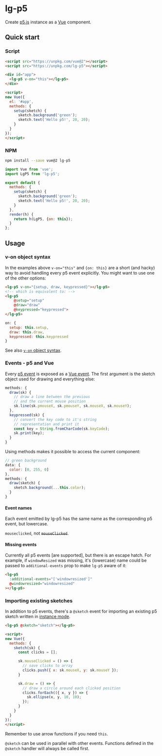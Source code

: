 # lg-p5

Create [p5.js](https://p5js.org/) instance as a [Vue](https://vuejs.org/) component.


## Quick start

### Script

```html
<script src="https://unpkg.com/vue@2"></script>
<script src="https://unpkg.com/lg-p5"></script>

<div id="app">
  <lg-p5 v-on="this"></lg-p5>
</div>

<script>
new Vue({
  el: '#app',
  methods: {
    setup(sketch) {
      sketch.background('green');
      sketch.text('Hello p5!', 20, 20);
    }
  }
});
</script>
```

### NPM

```bash
npm install --save vue@2 lg-p5
```

```javascript
import Vue from 'vue';
import LgP5 from 'lg-p5';

export default {
  methods: {
    setup(sketch) {
      sketch.background('green');
      sketch.text('Hello p5!', 20, 20);
    }
  },
  render(h) {
    return h(LgP5, {on: this});
  }
};
```

## Usage

### v-on object syntax

In the examples above `v-on="this"` and `{on: this}` are a short (and hacky) way to avoid handling every p5 event explicitly. You might want to use one of the other options:

```html
<lg-p5 v-on="{setup, draw, keypressed}"></lg-p5>
<!-- which is equivalent to: -->
<lg-p5
    @setup="setup"
    @draw="draw"
    @keypressed="keypressed">
</lg-p5>
```

```javascript
on: {
  setup: this.setup,
  draw: this.draw,
  keypressed: this.keypressed
}
```

See also [`v-on` object syntax](https://vuejs.org/v2/api/#v-on).

### Events - p5 and Vue

Every [p5 event](https://p5js.org/reference/#group-Events) is exposed as a [Vue event](https://vuejs.org/v2/guide/events.html). The first argument is the sketch object used for drawing and everything else:

```javascript
methods: {
  draw(sk) {
    // draw a line between the previous
    // and the current mouse position
    sk.line(sk.pmouseX, sk.pmouseY, sk.mouseX, sk.mouseY);
  },
  keypressed(sk) {
    // convert the key code to it's string
    // representation and print it
    const key = String.fromCharCode(sk.keyCode);
    sk.print(key);
  }
}
```

Using methods makes it possible to access the current component:

```javascript
// green background
data: {
  color: [0, 255, 0]
},
methods: {
  draw(sketch) {
    sketch.background(...this.color);
  }
}
```

#### Event names

Each event emitted by lg-p5 has the same name as the corresponding p5 event, but lowercase.

`mouseclicked`, not ~~`mouseClicked`~~.

#### Missing events

Currently all p5 events [are supported], but there is an escape hatch. For example, if `windowResized` was missing, it's (lowercase) name could be passed to `additional-events` prop to make `lg-p5` aware of it:

```html
<lg-p5
  :additional-events="['windowresized']"
  @windowresized="windowresized"
></lg-p5>
```

### Importing existing sketches

In addition to p5 events, there's a `@sketch` event for importing an existing p5 sketch written in [instance mode](https://github.com/processing/p5.js/wiki/Global-and-instance-mode).

```html
<lg-p5 @sketch="sketch"></lg-p5>

<script>
new Vue({
  methods: {
    sketch(sk) {
      const clicks = [];

      sk.mouseClicked = () => {
        // save clicks to array
        clicks.push({ x: sk.mouseX, y: sk.mouseY });
      }

      sk.draw = () => {
        // draw a circle around each clicked position
        clicks.forEach(({ x, y }) => {
          sk.ellipse(x, y, 10, 10);
        });
      }
    }
  }
});
</script>
```

Remember to use arrow functions if you need `this`.

`@sketch` can be used in parallel with other events. Functions defined in the `@sketch` handler will always be called first.